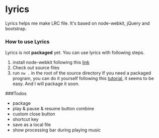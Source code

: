 lyrics
======

Lyrics helps me make LRC file. It's based on node-webkit, jQuery and bootstrap.

### How to use Lyrics
Lyrics is not __packaged__ yet. You can use lyrics with following steps.
1. install node-webkit following this [link](https://github.com/rogerwang/node-webkit/wiki/How-to-run-apps#mac-os-x)
2. Check out source files
3. run `nw .` in the root of the source directory
If you need a packaged program, you can do it yourself following this [tutorial](https://github.com/rogerwang/node-webkit/wiki/How-to-package-and-distribute-your-apps), it seems to be easy. And I will package it soon. 

###Todos
* package
* play & pause & resume button combine
* custom close button
* shortcut key
* save as a local file
* show processing bar during playing music
